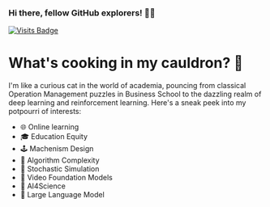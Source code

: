 ### Hi there, fellow GitHub explorers! 👋🚀

<!--
**DDDOH/DDDOH** is a ✨ _magical_ ✨ repository because its `README.md` (this file) right here is a sneak peek into my geeky life!

Here are some quirky tidbits about me:
-->

[![Visits Badge](https://badges.pufler.dev/visits/DDDOH/badge-it)](https://badges.pufler.dev)

# What's cooking in my cauldron? 🔭
I'm like a curious cat in the world of academia, pouncing from classical Operation Management puzzles in Business School to the dazzling realm of deep learning and reinforcement learning. Here's a sneak peek into my potpourri of interests:

- 🌐 Online learning
- 🎓 Education Equity
- 🕹️ Machenism Design
- 🧩 Algorithm Complexity
- 🎲 Stochastic Simulation
- 🎥 Video Foundation Models
- 🤖 AI4Science
- 🌌 Large Language Model
